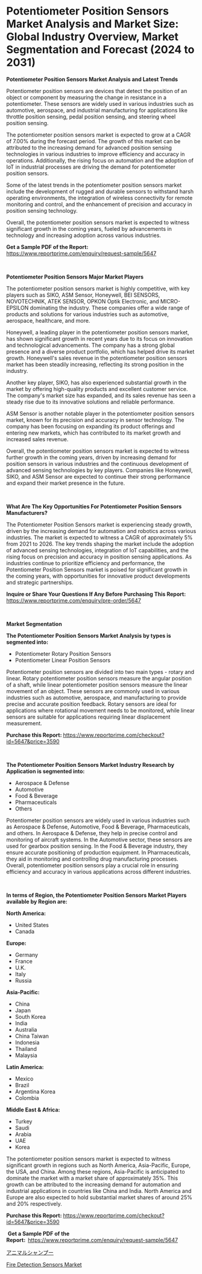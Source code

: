 <p><h1>Potentiometer Position Sensors Market Analysis and Market Size: Global Industry Overview, Market Segmentation and Forecast (2024 to 2031)</h1></p><p><strong>Potentiometer Position Sensors Market Analysis and Latest Trends</strong></p>
<p><p>Potentiometer position sensors are devices that detect the position of an object or component by measuring the change in resistance in a potentiometer. These sensors are widely used in various industries such as automotive, aerospace, and industrial manufacturing for applications like throttle position sensing, pedal position sensing, and steering wheel position sensing.</p><p>The potentiometer position sensors market is expected to grow at a CAGR of 7.00% during the forecast period. The growth of this market can be attributed to the increasing demand for advanced position sensing technologies in various industries to improve efficiency and accuracy in operations. Additionally, the rising focus on automation and the adoption of IoT in industrial processes are driving the demand for potentiometer position sensors.</p><p>Some of the latest trends in the potentiometer position sensors market include the development of rugged and durable sensors to withstand harsh operating environments, the integration of wireless connectivity for remote monitoring and control, and the enhancement of precision and accuracy in position sensing technology.</p><p>Overall, the potentiometer position sensors market is expected to witness significant growth in the coming years, fueled by advancements in technology and increasing adoption across various industries.</p></p>
<p><strong>Get a Sample PDF of the Report:&nbsp;</strong> <a href="https://www.reportprime.com/enquiry/request-sample/5647">https://www.reportprime.com/enquiry/request-sample/5647</a></p>
<p>&nbsp;</p>
<p><strong>Potentiometer Position Sensors Major Market Players</strong></p>
<p><p>The potentiometer position sensors market is highly competitive, with key players such as SIKO, ASM Sensor, Honeywell, BEI SENSORS, NOVOTECHNIK, ATEK SENSOR, OPKON Optik Electronic, and MICRO-EPSILON dominating the industry. These companies offer a wide range of products and solutions for various industries such as automotive, aerospace, healthcare, and more.</p><p>Honeywell, a leading player in the potentiometer position sensors market, has shown significant growth in recent years due to its focus on innovation and technological advancements. The company has a strong global presence and a diverse product portfolio, which has helped drive its market growth. Honeywell's sales revenue in the potentiometer position sensors market has been steadily increasing, reflecting its strong position in the industry.</p><p>Another key player, SIKO, has also experienced substantial growth in the market by offering high-quality products and excellent customer service. The company's market size has expanded, and its sales revenue has seen a steady rise due to its innovative solutions and reliable performance.</p><p>ASM Sensor is another notable player in the potentiometer position sensors market, known for its precision and accuracy in sensor technology. The company has been focusing on expanding its product offerings and entering new markets, which has contributed to its market growth and increased sales revenue.</p><p>Overall, the potentiometer position sensors market is expected to witness further growth in the coming years, driven by increasing demand for position sensors in various industries and the continuous development of advanced sensing technologies by key players. Companies like Honeywell, SIKO, and ASM Sensor are expected to continue their strong performance and expand their market presence in the future.</p></p>
<p>&nbsp;</p>
<p><strong>What Are The Key Opportunities For Potentiometer Position Sensors Manufacturers?</strong></p>
<p><p>The Potentiometer Position Sensors market is experiencing steady growth, driven by the increasing demand for automation and robotics across various industries. The market is expected to witness a CAGR of approximately 5% from 2021 to 2026. The key trends shaping the market include the adoption of advanced sensing technologies, integration of IoT capabilities, and the rising focus on precision and accuracy in position sensing applications. As industries continue to prioritize efficiency and performance, the Potentiometer Position Sensors market is poised for significant growth in the coming years, with opportunities for innovative product developments and strategic partnerships.</p></p>
<p><strong>Inquire or Share Your Questions If Any Before Purchasing This Report:</strong> <a href="https://www.reportprime.com/enquiry/pre-order/5647">https://www.reportprime.com/enquiry/pre-order/5647</a></p>
<p>&nbsp;</p>
<p><strong>Market Segmentation</strong></p>
<p><strong>The Potentiometer Position Sensors Market Analysis by types is segmented into:</strong></p>
<p><ul><li>Potentiometer Rotary Position Sensors</li><li>Potentiometer Linear Position Sensors</li></ul></p>
<p><p>Potentiometer position sensors are divided into two main types - rotary and linear. Rotary potentiometer position sensors measure the angular position of a shaft, while linear potentiometer position sensors measure the linear movement of an object. These sensors are commonly used in various industries such as automotive, aerospace, and manufacturing to provide precise and accurate position feedback. Rotary sensors are ideal for applications where rotational movement needs to be monitored, while linear sensors are suitable for applications requiring linear displacement measurement.</p></p>
<p><strong>Purchase this Report:&nbsp;</strong><a href="https://www.reportprime.com/checkout?id=5647&price=3590">https://www.reportprime.com/checkout?id=5647&price=3590</a></p>
<p>&nbsp;</p>
<p><strong>The Potentiometer Position Sensors Market Industry Research by Application is segmented into:</strong></p>
<p><ul><li>Aerospace & Defense</li><li>Automotive</li><li>Food & Beverage</li><li>Pharmaceuticals</li><li>Others</li></ul></p>
<p><p>Potentiometer position sensors are widely used in various industries such as Aerospace & Defense, Automotive, Food & Beverage, Pharmaceuticals, and others. In Aerospace & Defense, they help in precise control and monitoring of aircraft systems. In the Automotive sector, these sensors are used for gearbox position sensing. In the Food & Beverage industry, they ensure accurate positioning of production equipment. In Pharmaceuticals, they aid in monitoring and controlling drug manufacturing processes. Overall, potentiometer position sensors play a crucial role in ensuring efficiency and accuracy in various applications across different industries.</p></p>
<p>&nbsp;</p>
<p><strong>In terms of Region, the Potentiometer Position Sensors Market Players available by Region are:</strong></p>
<p>
    <p> <strong> North America: </strong>
        <ul>
            <li>United States</li>
            <li>Canada</li>
        </ul>
        </p> 
    <p> <strong> Europe: </strong>
        <ul>
            <li>Germany</li>
            <li>France</li>
            <li>U.K.</li>
            <li>Italy</li>
            <li>Russia</li>
        </ul>
        </p> 
    <p> <strong> Asia-Pacific: </strong>
        <ul>
            <li>China</li>
            <li>Japan</li>
            <li>South Korea</li>
            <li>India</li>
            <li>Australia</li>
            <li>China Taiwan</li>
            <li>Indonesia</li>
            <li>Thailand</li>
            <li>Malaysia</li>
        </ul>
        </p> 
    <p> <strong> Latin America: </strong>
        <ul>
            <li>Mexico</li>
            <li>Brazil</li>
            <li>Argentina Korea</li>
            <li>Colombia</li>
        </ul>
        </p> 
    <p> <strong> Middle East & Africa: </strong>
        <ul>
            <li>Turkey</li>
            <li>Saudi</li>
            <li>Arabia</li>
            <li>UAE</li>
            <li>Korea</li>
        </ul>
    </p>
    </p>
<p><p>The potentiometer position sensors market is expected to witness significant growth in regions such as North America, Asia-Pacific, Europe, the USA, and China. Among these regions, Asia-Pacific is anticipated to dominate the market with a market share of approximately 35%. This growth can be attributed to the increasing demand for automation and industrial applications in countries like China and India. North America and Europe are also expected to hold substantial market shares of around 25% and 20% respectively.</p></p>
<p><strong>Purchase this Report: </strong><a href="https://www.reportprime.com/checkout?id=5647&price=3590">https://www.reportprime.com/checkout?id=5647&price=3590</a></p>
<p>&nbsp;<strong>Get a Sample PDF of the Report:&nbsp;&nbsp;</strong><a href="https://www.reportprime.com/enquiry/request-sample/5647">https://www.reportprime.com/enquiry/request-sample/5647</a></p>
<p><strong></strong></p>
<p><p><a href="https://github.com/oqxogxyvqe90775/Market-Research-Report-List-1/blob/main/239227415846.md">アニマルシャンプー</a></p><p><a href="https://github.com/RoccoManning/Market-Research-Report-List-4/blob/main/fire-detection-sensors-market.md">Fire Detection Sensors Market</a></p></p>
